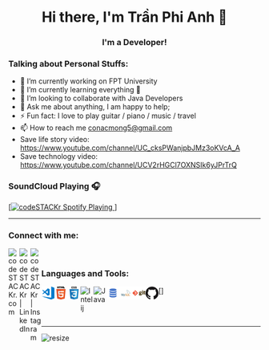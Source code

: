 <h1 align="center">Hi there, I'm Trần Phi Anh 👋</h1>
<h3 align="center"> I'm a Developer!</h3>


### Talking about Personal Stuffs:
- 🔭 I’m currently working on FPT University
- 🌱 I’m currently learning everything 🤣
- 👯 I’m looking to collaborate with Java Developers
- 💬 Ask me about anything, I am happy to help;
- ⚡ Fun fact: I love to play guitar / piano / music / travel
- 📫 How to reach me conacmong5@gmail.com
- Save life story video: https://www.youtube.com/channel/UC_cksPWanjpbJMz3oKVcA_A
- Save technology video: https://www.youtube.com/channel/UCV2rHGCl7OXNSIk6yJPrTrQ



### SoundCloud Playing 🎧
[<a href="https://soundcloud.com/tr-n-phi-anh-900810560/sets/nh-c-hay" target="_blank"><img src="https://now-playing-codestackr.vercel.app/api/spotify-playing" alt="codeSTACKr Spotify Playing"  width="350" /> </a>]

<hr />

### Connect with me:

[<img align="left" alt="codeSTACKr.com" width="22px" src="https://cdn.jsdelivr.net/npm/simple-icons@v3/icons/facebook.svg" />][facebook]
[<img align="left" alt="codeSTACKr | LinkedIn" width="22px" src="https://cdn.jsdelivr.net/npm/simple-icons@v3/icons/linkedin.svg" />][linkedin]
[<img align="left" alt="codeSTACKr | Instagram" width="22px" src="https://cdn.jsdelivr.net/npm/simple-icons@v3/icons/instagram.svg" />][instagram]

<br />

### Languages and Tools:

[<img align="left" alt="Visual Studio Code" width="26px" src="https://raw.githubusercontent.com/github/explore/80688e429a7d4ef2fca1e82350fe8e3517d3494d/topics/visual-studio-code/visual-studio-code.png" />][visual]
[<img align="left" alt="HTML5" width="26px" src="https://raw.githubusercontent.com/github/explore/80688e429a7d4ef2fca1e82350fe8e3517d3494d/topics/html/html.png" />][web]
[<img align="left" alt="CSS3" width="26px" src="https://raw.githubusercontent.com/github/explore/80688e429a7d4ef2fca1e82350fe8e3517d3494d/topics/css/css.png" />][web]
[<img align="left" alt="Intelij" width="26px" src="https://dwglogo.com/wp-content/uploads/2017/11/IntelliJ_IDEA_logo_01.png" />][intelij]
[<img align="left" alt="Java" width="26px" src="https://library.kissclipart.com/20181005/xwq/kissclipart-java-core-clipart-java-platform-enterprise-editio-79b63cdfe5ed19c5.jpg" />][java]
[<img align="left" alt="SQL" width="26px" src="https://raw.githubusercontent.com/github/explore/80688e429a7d4ef2fca1e82350fe8e3517d3494d/topics/sql/sql.png" />][sql]
[<img align="left" alt="MySQL" width="26px" src="https://raw.githubusercontent.com/github/explore/80688e429a7d4ef2fca1e82350fe8e3517d3494d/topics/mysql/mysql.png" />][sql]
[<img align="left" alt="Git" width="26px" src="https://raw.githubusercontent.com/github/explore/80688e429a7d4ef2fca1e82350fe8e3517d3494d/topics/git/git.png" />]
[<img align="left" alt="GitHub" width="26px" src="https://raw.githubusercontent.com/github/explore/78df643247d429f6cc873026c0622819ad797942/topics/github/github.png" />][github]


<br />
<br />

---

[facebook]: https://www.facebook.com/Anhtpde140084/
[twitter]: https://twitter.com/codeSTACKr
[youtube]: https://youtube.com/codeSTACKr
[instagram]: https://www.instagram.com/tran_phi_anh_2008/
[linkedin]: https://www.linkedin.com/in/n%C4%83m-c%C3%A1nh-sao-627431118/
[visual]: https://code.visualstudio.com/
[intelij]: https://www.jetbrains.com/idea/
[web]: https://www.w3schools.com/html/
[java]: https://www.java.com/en/
[sql]: https://www.apachefriends.org/index.html
[github]: https://github.com/

![resize](https://user-images.githubusercontent.com/59632363/93660930-f8c90100-fa7d-11ea-83a1-1653488a01b4.gif)




